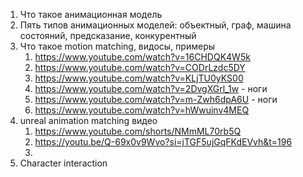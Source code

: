 1. Что такое анимационная модель
2. Пять типов анимационных моделей: объектный, граф, машина состояний, предсказание, конкурентный
3. Что такое motion matching, видосы, примеры 
	1. https://www.youtube.com/watch?v=16CHDQK4W5k
	2. https://www.youtube.com/watch?v=CODrLzdc5DY
	3. https://www.youtube.com/watch?v=KLjTU0yKS00
	4. https://www.youtube.com/watch?v=2DvgXGrl_1w - ноги
	5. https://www.youtube.com/watch?v=m-Zwh6dpA6U - ноги
	6. https://www.youtube.com/watch?v=hWwuinv4MEQ
4. unreal animation matching видео 
	1. https://www.youtube.com/shorts/NMmML70rb5Q
	2. https://youtu.be/Q-69x0v9Wvo?si=jTGF5ujGqFKdEVvh&t=196
	3. 
5. Character interaction